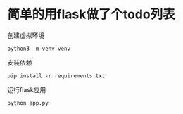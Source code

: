 # 简单的用flask做了个todo列表


创建虚拟环境

```shell
python3 -m venv venv
```

安装依赖

```shell
pip install -r requirements.txt
```

运行flask应用

```shell
python app.py
```


